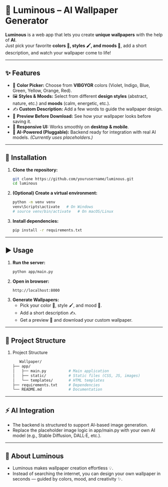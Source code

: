 # 🎇 Luminous – AI Wallpaper Generator  

**Luminous** is a web app that lets you create **unique wallpapers** with the help of **AI**.  
Just pick your favorite **colors 🎨, styles 🖌, and moods 🌈**, add a short description, and watch your wallpaper come to life!  

---

## ✨ Features  

- 🎨 **Color Picker:** Choose from **VIBGYOR** colors (Violet, Indigo, Blue, Green, Yellow, Orange, Red).  
- 🖼 **Styles & Moods:** Select from different **design styles** (abstract, nature, etc.) and **moods** (calm, energetic, etc.).  
- ✍️ **Custom Description:** Add a few words to guide the wallpaper design.  
- 👀 **Preview Before Download:** See how your wallpaper looks before saving it.  
- 📱 **Responsive UI:** Works smoothly on **desktop & mobile**.  
- 🤖 **AI-Powered (Pluggable):** Backend ready for integration with real AI models. *(Currently uses placeholders.)*  

---

## 🚀 Installation  

1. **Clone the repository:**  
   ```sh
   git clone https://github.com/yourusername/luminous.git
   cd luminous
2. **(Optional) Create a virtual environment:**
   ```sh
   python -m venv venv
   venv\Scripts\activate   # On Windows
   # source venv/bin/activate   # On macOS/Linux
3. **Install dependencies:**
   ```sh
   pip install -r requirements.txt

---

## ▶️ Usage

1. **Run the server:**
   ```sh
   python app/main.py
2. **Open in browser:**
   ```sh
   http://localhost:8000
3. **Generate Wallpapers:**
   - Pick your color 🌈, style 🖌, and mood 💫.
   - Add a short description ✍️.
   - Get a preview 👀 and download your custom wallpaper.
   
---

## 📂 Project Structure
1. Project Structure
 
   ```sh
      Wallpaper/
   ├── app/
   │   ├── main.py          # Main application
   │   ├── static/          # Static files (CSS, JS, images)
   │   └── templates/       # HTML templates
   ├── requirements.txt     # Dependencies
   └── README.md            # Documentation

   
---
## ⚡ AI Integration

  - The backend is structured to support AI-based image generation.
  - Replace the placeholder image logic in app/main.py with your own AI model (e.g., Stable Diffusion, DALL·E, etc.).
---

## 🌟 About Luminous
- Luminous makes wallpaper creation effortless 💡.
- Instead of searching the internet, you can design your own wallpaper in seconds — guided by colors, mood, and creativity ✨.
